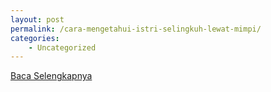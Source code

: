 ```yaml
---
layout: post
permalink: /cara-mengetahui-istri-selingkuh-lewat-mimpi/
categories:
    - Uncategorized
---
```


[Baca Selengkapnya](/07)